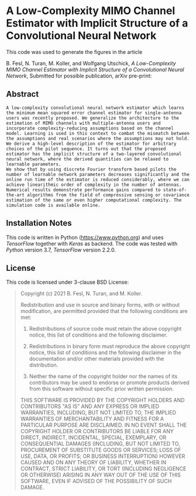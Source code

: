 # A Low-Complexity MIMO Channel Estimator with Implicit Structure of a Convolutional Neural Network

This code was used to generate the figures in the article

B. Fesl, N. Turan, M. Koller, and Wolfgang Utschick, _A Low-Complexity MIMO Channel Estimator with Implicit Structure of a Convolutional Neural Network_, Submitted for possible publication, arXiv pre-print: 

## Abstract
	A low-complexity convolutional neural network estimator which learns the minimum mean squared error channel estimator for single-antenna users was recently proposed. We generalize the architecture to the estimation of MIMO channels with multiple-antenna users and incorporate complexity-reducing assumptions based on the channel model. Learning is used in this context to combat the mismatch between the assumptions and real scenarios where the assumptions may not hold. We derive a high-level description of the estimator for arbitrary choices of the pilot sequence. It turns out that the proposed estimator has the implicit structure of a two-layered convolutional neural network, where the derived quantities can be relaxed to learnable parameters. 
	We show that by using discrete Fourier transform based pilots the number of learnable network parameters decreases significantly and the online run time of the estimator is reduced considerably, where we can achieve linearithmic order of complexity in the number of antennas. 
	Numerical results demonstrate performance gains compared to state-of-the-art algorithms from the field of compressive sensing or covariance estimation of the same or even higher computational complexity. The simulation code is available online.


## Installation Notes
This code is written in Python (https://www.python.org) and uses _TensorFlow_ together with _Keras_ as backend.
The code was tested with _Python_ version 3.7, _TensorFlow_ version 2.2.0.
## License
This code is licensed under 3-clause BSD License:

>Copyright (c) 2021 B. Fesl, N. Turan, and M. Koller.
>
>Redistribution and use in source and binary forms, with or without modification, are permitted provided that the following conditions are met:
>
>1. Redistributions of source code must retain the above copyright notice, this list of conditions and the following disclaimer.
>
>2. Redistributions in binary form must reproduce the above copyright notice, this list of conditions and the following disclaimer in the documentation and/or other materials provided with the distribution.
>
>3. Neither the name of the copyright holder nor the names of its contributors may be used to endorse or promote products derived from this software without specific prior written permission.
>
>THIS SOFTWARE IS PROVIDED BY THE COPYRIGHT HOLDERS AND CONTRIBUTORS "AS IS" AND ANY EXPRESS OR IMPLIED WARRANTIES, INCLUDING, BUT NOT LIMITED TO, THE IMPLIED WARRANTIES OF MERCHANTABILITY AND FITNESS FOR A PARTICULAR PURPOSE ARE DISCLAIMED. IN NO EVENT SHALL THE COPYRIGHT HOLDER OR CONTRIBUTORS BE LIABLE FOR ANY DIRECT, INDIRECT, INCIDENTAL, SPECIAL, EXEMPLARY, OR CONSEQUENTIAL DAMAGES (INCLUDING, BUT NOT LIMITED TO, PROCUREMENT OF SUBSTITUTE GOODS OR SERVICES; LOSS OF USE, DATA, OR PROFITS; OR BUSINESS INTERRUPTION) HOWEVER CAUSED AND ON ANY THEORY OF LIABILITY, WHETHER IN CONTRACT, STRICT LIABILITY, OR TORT (INCLUDING NEGLIGENCE OR OTHERWISE) ARISING IN ANY WAY OUT OF THE USE OF THIS SOFTWARE, EVEN IF ADVISED OF THE POSSIBILITY OF SUCH DAMAGE.
